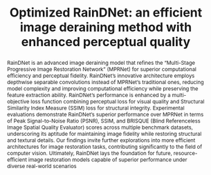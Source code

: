 ---
layout: project-page-new
title: "Optimized RainDNet: an efficient image deraining method with enhanced perceptual quality"
authors:
  - name: Debesh Kumar Shandilya
    sup: 1
  - name: Spandan Roy
    sup: 1
  - name: Navjot Singh
    sup: 1
affiliations:
  - name: Robotics Research Center, IIIT Hyderabad, India
    link: https://robotics.iiit.ac.in
    sup: 1
permalink: /publications/2024/Debesh_Optimized-RainDNet/
abstract: "RainDNet is an advanced image deraining model that refines the “Multi-Stage Progressive Image Restoration Network” (MPRNet) for superior computational efficiency and perceptual fidelity. RainDNet’s innovative architecture employs depthwise separable convolutions instead of MPRNet’s traditional ones, reducing model complexity and improving computational efficiency while preserving the feature extraction ability. RainDNet’s performance is enhanced by a multi-objective loss function combining perceptual loss for visual quality and Structural Similarity Index Measure (SSIM) loss for structural integrity. Experimental evaluations demonstrate RainDNet’s superior performance over MPRNet in terms of Peak Signal-to-Noise Ratio (PSNR), SSIM, and BRISQUE (Blind Referenceless Image Spatial Quality Evaluator) scores across multiple benchmark datasets, underscoring its aptitude for maintaining image fidelity while restoring structural and textural details. Our findings invite further explorations into more efficient architectures for image restoration tasks, contributing significantly to the field of computer vision. Ultimately, RainDNet lays the foundation for future, resource-efficient image restoration models capable of superior performance under diverse real-world scenarios"
#project_page: https://ensemble-of-costs-diffusion.github.io/
paper: https://link.springer.com/article/10.1007/s11760-024-03380-1
#code: https://github.com/vishal-2000/EDMP
supplement: file:///home/user/Downloads/s11760-024-03380-1.pdf
#video: https://www.youtube.com/watch?v=ITo8rMInatk&feature=youtu.be
#iframe: https://www.youtube.com/embed/ITo8rMInatk
#demo: https://anyloc.github.io/#interactive_demo

---